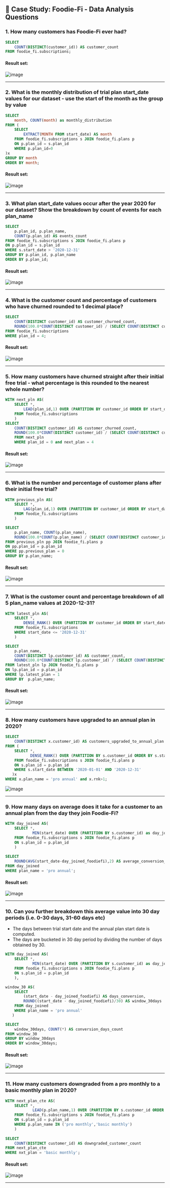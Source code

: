 ## :avocado: Case Study: Foodie-Fi - Data Analysis Questions


###  1. How many customers has Foodie-Fi ever had?

```sql
SELECT 
    COUNT(DISTINCT(customer_id)) AS customer_count
FROM foodie_fi.subscriptions;
``` 
	
#### Result set:
![image](https://user-images.githubusercontent.com/77529445/164981170-9edf1b3e-b27b-43b5-90c1-c6ff74463e73.png)

***

###  2. What is the monthly distribution of trial plan start_date values for our dataset - use the start of the month as the group by value

```sql
SELECT 
    month, COUNT(month) as monthly_distribution
FROM (
    SELECT 
        EXTRACT(MONTH FROM start_date) AS month
    FROM foodie_fi.subscriptions s JOIN foodie_fi.plans p
    ON p.plan_id = s.plan_id
    WHERE p.plan_id=0
)x
GROUP BY month
ORDER BY month;
``` 
	
#### Result set:
![image](https://user-images.githubusercontent.com/77529445/164981204-63098eac-ed95-4c63-8f26-3f91a8495abc.png)

***

###  3. What plan start_date values occur after the year 2020 for our dataset? Show the breakdown by count of events for each plan_name

```sql
SELECT 
    p.plan_id, p.plan_name,
    COUNT(p.plan_id) AS events_count
FROM foodie_fi.subscriptions s JOIN foodie_fi.plans p
ON p.plan_id = s.plan_id
WHERE s.start_date > '2020-12-31'
GROUP BY p.plan_id, p.plan_name
ORDER BY p.plan_id;
``` 
	
#### Result set:
![image](https://user-images.githubusercontent.com/77529445/164981223-da4b6e28-636c-4bde-92bc-aab821d8a17f.png)

***

###  4. What is the customer count and percentage of customers who have churned rounded to 1 decimal place?

```sql
SELECT 
    COUNT(DISTINCT customer_id) AS customer_churned_count,
    ROUND(100.0*COUNT(DISTINCT customer_id) / (SELECT COUNT(DISTINCT customer_id) FROM foodie_fi.subscriptions),1) AS churned_percentage
FROM foodie_fi.subscriptions
WHERE plan_id = 4;
``` 
	
#### Result set:
![image](https://user-images.githubusercontent.com/77529445/164981238-e545644e-bf0e-4a07-80e7-74b502f1e5ef.png)

***

###  5. How many customers have churned straight after their initial free trial - what percentage is this rounded to the nearest whole number?

```sql
WITH next_pln AS(
    SELECT *,
        LEAD(plan_id,1) OVER (PARTITION BY customer_id ORDER BY start_date) AS next_plan
    FROM foodie_fi.subscriptions
    )
SELECT 
    COUNT(DISTINCT customer_id) AS customer_churned_count,
    ROUND(100.0*COUNT(DISTINCT customer_id) / (SELECT COUNT(DISTINCT customer_id) FROM foodie_fi.subscriptions),1) AS churned_percentage
    FROM next_pln 
    WHERE plan_id = 0 and next_plan = 4
``` 
	
#### Result set:
![image](https://user-images.githubusercontent.com/77529445/164981310-3c79a54d-8333-486b-9826-d4e27126009c.png)

***

###  6. What is the number and percentage of customer plans after their initial free trial?

```sql
WITH previous_pln AS(
    SELECT *,
        LAG(plan_id,1) OVER (PARTITION BY customer_id ORDER BY start_date) AS previous_plan
    FROM foodie_fi.subscriptions
    )

SELECT 
    p.plan_name, COUNT(p.plan_name),
    ROUND(100.0*COUNT(p.plan_name) / (SELECT COUNT(DISTINCT customer_id) FROM foodie_fi.subscriptions),1) AS customer_plan_percentage
FROM previous_pln pp JOIN foodie_fi.plans p 
ON pp.plan_id = p.plan_id
WHERE pp.previous_plan = 0
GROUP BY p.plan_name;
``` 
	
#### Result set:
![image](https://user-images.githubusercontent.com/77529445/164981328-0e9c6cf3-9d6e-4757-9e96-b296fff504a6.png)

***

###  7. What is the customer count and percentage breakdown of all 5 plan_name values at 2020-12-31?

```sql
WITH latest_pln AS(
    SELECT *,
        DENSE_RANK() OVER (PARTITION BY customer_id ORDER BY start_date DESC) AS latest_plan
    FROM foodie_fi.subscriptions
    WHERE start_date <= '2020-12-31'
    )

SELECT 
    p.plan_name,
    COUNT(DISTINCT lp.customer_id) AS customer_count,
    ROUND(100.0*COUNT(DISTINCT lp.customer_id) / (SELECT COUNT(DISTINCT customer_id) FROM foodie_fi.subscriptions),1) AS customer_percentage
FROM latest_pln lp JOIN foodie_fi.plans p
ON lp.plan_id = p.plan_id
WHERE lp.latest_plan = 1
GROUP BY  p.plan_name;
``` 
	
#### Result set:
![image](https://user-images.githubusercontent.com/77529445/165534110-8fb9465a-0910-47c0-9264-0a056ff93bac.png)

***

###  8. How many customers have upgraded to an annual plan in 2020?

```sql
SELECT 
    COUNT(DISTINCT x.customer_id) AS customers_upgraded_to_annual_plan
FROM (
    SELECT *,
           DENSE_RANK() OVER (PARTITION BY s.customer_id ORDER BY s.start_date) as rnk
    FROM foodie_fi.subscriptions s JOIN foodie_fi.plans p
    ON s.plan_id = p.plan_id
    WHERE s.start_date BETWEEN '2020-01-01' AND '2020-12-31'
   )x
WHERE x.plan_name = 'pro annual' and x.rnk>1;
``` 

![image](https://user-images.githubusercontent.com/77529445/211383914-cf0f4274-e1c6-498d-97e6-84f403d9daf5.png)
  
***

###  9. How many days on average does it take for a customer to an annual plan from the day they join Foodie-Fi?

```sql
WITH day_joined AS(
    SELECT *,
            MIN(start_date) OVER (PARTITION BY s.customer_id) as day_joined_foodiefi
    FROM foodie_fi.subscriptions s JOIN foodie_fi.plans p
    ON s.plan_id = p.plan_id
    )
    
SELECT 
    ROUND(AVG(start_date-day_joined_foodiefi),2) AS average_conversion_time
FROM day_joined
WHERE plan_name = 'pro annual';
``` 

#### Result set:
![image](https://user-images.githubusercontent.com/77529445/165539042-2c2f5930-1fca-4e42-95e5-b5b1add1eb0d.png)

***

###  10. Can you further breakdown this average value into 30 day periods (i.e. 0-30 days, 31-60 days etc)
- The days between trial start date and the annual plan start date is computed.
- The days are bucketed in 30 day period by dividing the number of days obtained by 30.

```sql
WITH day_joined AS(
    SELECT *,
            MIN(start_date) OVER (PARTITION BY s.customer_id) as day_joined_foodiefi
    FROM foodie_fi.subscriptions s JOIN foodie_fi.plans p
    ON s.plan_id = p.plan_id
    ),

window_30 AS(    
    SELECT 
        (start_date - day_joined_foodiefi) AS days_conversion,
        ROUND((start_date - day_joined_foodiefi)/30) AS window_30days
    FROM day_joined
    WHERE plan_name = 'pro annual'
   )

SELECT 
    window_30days, COUNT(*) AS conversion_days_count
FROM window_30
GROUP BY window_30days
ORDER BY window_30days;
``` 
	
#### Result set:
![image](https://user-images.githubusercontent.com/77529445/165565951-25bd5beb-cfab-4a79-9813-2e5d45cd4d04.png)

***

###  11. How many customers downgraded from a pro monthly to a basic monthly plan in 2020?

```sql
WITH next_plan_cte AS(
    SELECT *,
            LEAD(p.plan_name,1) OVER (PARTITION BY s.customer_id ORDER BY s.start_date) as nxt_plan
    FROM foodie_fi.subscriptions s JOIN foodie_fi.plans p
    ON s.plan_id = p.plan_id
    WHERE p.plan_name IN ('pro monthly','basic monthly')
    )
    
SELECT 
    COUNT(DISTINCT customer_id) AS downgraded_customer_count
FROM next_plan_cte
WHERE nxt_plan = 'basic monthly';
``` 
	
#### Result set:
![image](https://user-images.githubusercontent.com/77529445/165546400-04f13c2c-2ac2-4042-a4db-249af8316538.png)

***

